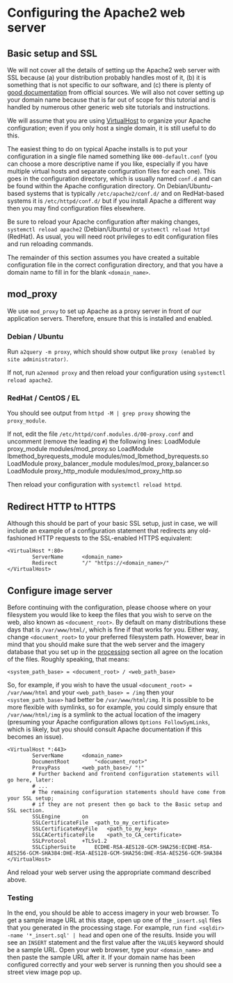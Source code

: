 # Configuring the Apache2 web server

## Basic setup and SSL

We will not cover all the details of setting up the Apache2 web server with SSL because (a) your distribution probably handles most of it, (b) it is something that is not specific to our software, and (c) there is plenty of [good documentation](https://httpd.apache.org/docs/2.4/ssl/ssl_howto.html) from official sources. We will also not cover setting up your domain name because that is far out of scope for this tutorial and is handled by numerous other generic web site tutorials and instructions.

We will assume that you are using [VirtualHost](https://httpd.apache.org/docs/2.4/vhosts/) to organize your Apache configuration; even if you only host a single domain, it is still useful to do this.

The easiest thing to do on typical Apache installs is to put your configuration in a single file named something like `000-default.conf` (you can choose a more descriptive name if you like, especially if you have multiple virtual hosts and separate configuration files for each one). This goes in the configuration directory, which is usually named `conf.d` and can be found within the Apache configuration directory. On Debian/Ubuntu-based systems that is typically `/etc/apache2/conf.d/` and on RedHat-based systems it is `/etc/httpd/conf.d/` but if you install Apache a different way then you may find configuration files elsewhere.

Be sure to reload your Apache configuration after making changes, `systemctl reload apache2` (Debian/Ubuntu) or `systemctl reload httpd` (RedHat). As usual, you will need root privileges to edit configuration files and run reloading commands.

The remainder of this section assumes you have created a suitable configuration file in the correct configuration directory, and that you have a domain name to fill in for the blank `<domain_name>`.

## mod_proxy

We use `mod_proxy` to set up Apache as a proxy server in front of our application servers. Therefore, ensure that this is installed and enabled.

### Debian / Ubuntu

Run `a2query -m proxy`, which should show output like `proxy (enabled by site administrator)`.

If not, run `a2enmod proxy` and then reload your configuration using `systemctl reload apache2`.

### RedHat / CentOS / EL
You should see output from `httpd -M | grep proxy` showing the `proxy_module`.

If not, edit the file `/etc/httpd/conf.modules.d/00-proxy.conf` and uncomment (remove the leading `#`) the following lines:
      LoadModule proxy_module modules/mod_proxy.so
      LoadModule lbmethod_byrequests_module modules/mod_lbmethod_byrequests.so
      LoadModule proxy_balancer_module modules/mod_proxy_balancer.so
      LoadModule proxy_http_module modules/mod_proxy_http.so

Then reload your configuration with `systemctl reload httpd`.

## Redirect HTTP to HTTPS

Although this should be part of your basic SSL setup, just in case, we will include an example of a configuration statement that redirects any old-fashioned HTTP requests to the SSL-enabled HTTPS equivalent:

    <VirtualHost *:80>
            ServerName		<domain_name>
            Redirect		"/" "https://<domain_name>/"
    </VirtualHost>

## Configure image server

Before continuing with the configuration, please choose where on your filesystem you would like to keep the files that you wish to serve on the web, also known as `<document_root>`. By default on many distributions these days that is `/var/www/html/`, which is fine if that works for you. Either way, change `<document_root>` to your preferred filesystem path. However, bear in mind that you should make sure that the web server and the imagery database that you set up in the [processing](processing.md) section all agree on the location of the files. Roughly speaking, that means:

    <system_path_base> = <document_root> / <web_path_base>

So, for example, if you wish to have the usual `<document_root> = /var/www/html` and your `<web_path_base> = /img` then your `<system_path_base>` had better be `/var/www/html/img`. It is possible to be more flexible with symlinks, so for example, you could simply ensure that `/var/www/html/img` is a symlink to the actual location of the imagery (presuming your Apache configuration allows `Options FollowSymLinks`, which is likely, but you should consult Apache documentation if this becomes an issue).

    <VirtualHost *:443>
            ServerName		<domain_name>
            DocumentRoot        "<document_root>"
            ProxyPass		<web_path_base>/ "!"
            # Further backend and frontend configuration statements will go here, later:
            # ...
            # The remaining configuration statements should have come from your SSL setup;
            # if they are not present then go back to the Basic setup and SSL section.
            SSLEngine		on
            SSLCertificateFile	<path_to_my_certificate>
            SSLCertificateKeyFile	<path_to_my_key>
            SSLCACertificateFile	<path_to_CA_certificate>
            SSLProtocol		+TLSv1.2
            SSLCipherSuite      ECDHE-RSA-AES128-GCM-SHA256:ECDHE-RSA-AES256-GCM-SHA384:DHE-RSA-AES128-GCM-SHA256:DHE-RSA-AES256-GCM-SHA384
    </VirtualHost>

And reload your web server using the appropriate command described above.

### Testing

In the end, you should be able to access imagery in your web browser. To get a sample image URL at this stage, open up one of the `_insert.sql` files that you generated in the processing stage. For example, run `find <sqldir> -name '*_insert.sql' | head` and open one of the results. Inside you will see an `INSERT` statement and the first value after the `VALUES` keyword should be a sample URL. Open your web browser, type your `<domain_name>` and then paste the sample URL after it. If your domain name has been configured correctly and your web server is running then you should see a street view image pop up.

